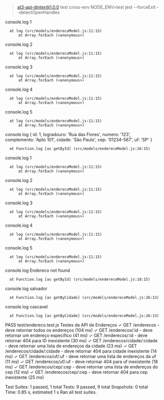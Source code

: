 > at3-api-dinter@1.0.0 test
> cross-env NODE_ENV=test jest --forceExit --detectOpenHandles

  console.log
    1

      at log (src/models/enderecoModel.js:11:15)
          at Array.forEach (<anonymous>)

  console.log
    2

      at log (src/models/enderecoModel.js:11:15)
          at Array.forEach (<anonymous>)

  console.log
    3

      at log (src/models/enderecoModel.js:11:15)
          at Array.forEach (<anonymous>)

  console.log
    4

      at log (src/models/enderecoModel.js:11:15)
          at Array.forEach (<anonymous>)

  console.log
    5

      at log (src/models/enderecoModel.js:11:15)
          at Array.forEach (<anonymous>)

  console.log
    {
      id: 1,
      logradouro: 'Rua das Flores',
      numero: '123',
      complemento: 'Apto 101',
      cidade: 'São Paulo',
      cep: '01234-567',
      uf: 'SP'
    }

      at Function.log [as getById] (src/models/enderecoModel.js:16:15)

  console.log
    1

      at log (src/models/enderecoModel.js:11:15)
          at Array.forEach (<anonymous>)

  console.log
    2

      at log (src/models/enderecoModel.js:11:15)
          at Array.forEach (<anonymous>)

  console.log
    3

      at log (src/models/enderecoModel.js:11:15)
          at Array.forEach (<anonymous>)

  console.log
    4

      at log (src/models/enderecoModel.js:11:15)
          at Array.forEach (<anonymous>)

  console.log
    5

      at log (src/models/enderecoModel.js:11:15)
          at Array.forEach (<anonymous>)

  console.log
    Endereco not found

      at Function.log [as getById] (src/models/enderecoModel.js:18:15)

  console.log
    salvador

      at Function.log [as getByCidade] (src/models/enderecoModel.js:26:13)

  console.log
    cascavel

      at Function.log [as getByCidade] (src/models/enderecoModel.js:26:13)

 PASS  test/endereco.test.js
  Testes da API de Endereços
    ✓ GET /enderecos - deve retornar todos os endereços (104 ms)
    ✓ GET /enderecos/:id - deve retornar um endereço específico (41 ms)
    ✓ GET /enderecos/:id - deve retornar 404 para ID inexistente (30 ms)
    ✓ GET /enderecos/cidade/:cidade - deve retornar uma lista de endereços da cidade (23 ms)
    ✓ GET /enderecos/cidade/:cidade - deve retornar 404 para cidade inexistente (14 ms)
    ✓ GET /enderecos/uf/:uf - deve retornar uma lista de endereços da uf (11 ms)
    ✓ GET /enderecos/uf/:uf - deve retornar 404 para uf inexistente (18 ms)
    ✓ GET /enderecos/cep/:cep - deve retornar uma lista de endereços do cep (12 ms)
    ✓ GET /enderecos/cep/:cep - deve retornar 404 para cep inexistente (25 ms)

Test Suites: 1 passed, 1 total
Tests:       9 passed, 9 total
Snapshots:   0 total
Time:        0.85 s, estimated 1 s
Ran all test suites.
